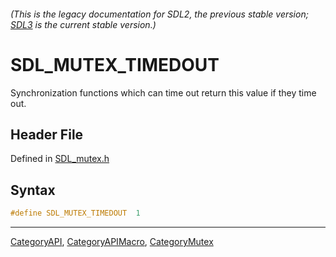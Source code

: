 ###### (This is the legacy documentation for SDL2, the previous stable version; [SDL3](https://wiki.libsdl.org/SDL3/) is the current stable version.)
# SDL_MUTEX_TIMEDOUT

Synchronization functions which can time out return this value if they time out.

## Header File

Defined in [SDL_mutex.h](https://github.com/libsdl-org/SDL/blob/SDL2/include/SDL_mutex.h)

## Syntax

```c
#define SDL_MUTEX_TIMEDOUT  1
```

----
[CategoryAPI](CategoryAPI), [CategoryAPIMacro](CategoryAPIMacro), [CategoryMutex](CategoryMutex)

